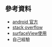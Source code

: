## 參考資料

- <a href="https://developer.android.com/reference/android/R.attr#layout_gravity">android 官方</a>
- <a href="https://stackoverflow.com/questions/">stack overflow</a>
- <a href="https://juejin.im/entry/59671fcd5188255d1c6a5628">surfaceView使用</a>
- 自己經驗
